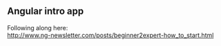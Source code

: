 ## Angular intro app  

Following along here:  
http://www.ng-newsletter.com/posts/beginner2expert-how_to_start.html  
